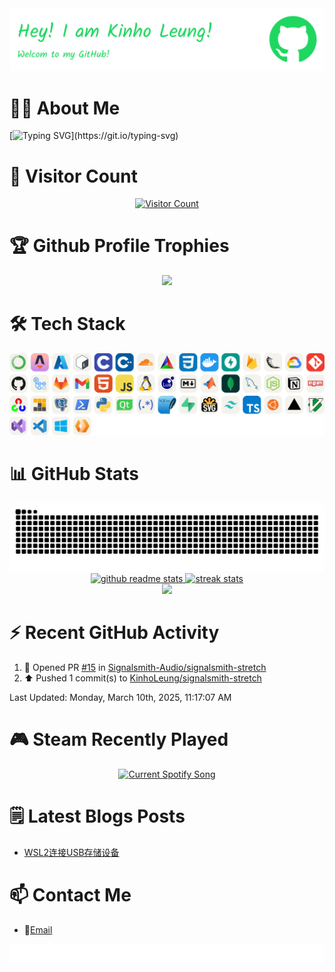 <div align="center">
  <a href="https://github.com/leviarista/github-profile-header-generator">
    <img src="https://github.com/KinhoLeung/KinhoLeung/raw/main/github-header-image.png" />
  </a>      
</div>


# 👨‍💻 About Me
[![Typing SVG](https://readme-typing-svg.demolab.com?font=Fira+Code&size=30&duration=2999&pause=1000&color=1ED760&multiline=true&width=1000&height=250&separator=%3D&lines=%23include+%3Cstdio.h%3E%3Dint+main(void)%3D%7B%3D&nbsp;&nbsp;&nbsp;&nbsp;printf(%22I+am+an+embedded+software+developer!%5Cn%22);%3D&nbsp;&nbsp;&nbsp;&nbsp;printf(%22I+love+OSS!%5Cn%22);%3D&nbsp;&nbsp;&nbsp;&nbsp;return+0;%3D%7D)](https://git.io/typing-svg)


# 👣 Visitor Count
<div align="center">
  <a href="https://github.com/antonkomarev/github-profile-views-counter">
    <img alt="Visitor Count" src="https://komarev.com/ghpvc/?username=KinhoLeung&color=1ED760&style=for-the-badge&label=You+are+visitor" width="200" height="50"/>
  </a>
</div>


# 🏆 Github Profile Trophies
<div align="center">
  <a href="https://github.com/ryo-ma/github-profile-trophy">
    <img src="https://github-profile-trophy.vercel.app/?username=KinhoLeung&theme=onedark&no-bg=true&column=-1&no-frame=true" />
  </a>
</div>


<!--
https://skillicons.dev/icons?i=anaconda,astro,azure,bash,c,cpp,cloudflare,cmake,css,docker,fastapi,firebase,gcp,git,github,githubactions,gitlab,gmail,html,js,linux,lua,md,matlab,nodejs,notion,npm,pnpm,powershell,py,pytorch,qt,sqlite,svg,tensorflow,ubuntu,vercel,vim,visualstudio,vscode,windows
-->
# 🛠 Tech Stack
<div align="center">
  <a href="https://github.com/tandpfun/skill-icons">
    <picture>
      <source srcset="https://github.com/KinhoLeung/KinhoLeung/raw/main/skill-icons-dark.svg" media="(prefers-color-scheme: dark)" />
      <source srcset="https://github.com/KinhoLeung/KinhoLeung/raw/main/skill-icons-light.svg" media="(prefers-color-scheme: light), (prefers-color-scheme: no-preference)" />
      <img alt="tech stack" src="https://github.com/KinhoLeung/KinhoLeung/raw/main/skill-icons-light.svg" />
    </picture>
  </a>
</div>


# 📊 GitHub Stats
<div align="center">
  <a href="https://github.com/Platane/snk">
    <picture>
      <source media="(prefers-color-scheme: dark)" srcset="https://raw.githubusercontent.com/KinhoLeung/KinhoLeung/output/github-contribution-grid-snake-dark.svg">
      <source media="(prefers-color-scheme: light), (prefers-color-scheme: no-preference)" srcset="https://raw.githubusercontent.com/KinhoLeung/KinhoLeung/output/github-contribution-grid-snake.svg">
      <img alt="github contribution grid snake animation" src="https://raw.githubusercontent.com/KinhoLeung/KinhoLeung/output/github-contribution-grid-snake.svg">
    </picture>
  </a>
</div>

<div align="center">
  <a href="https://github.com/anuraghazra/github-readme-stats">
    <picture>
      <source srcset="https://github-readme-stats.vercel.app/api?username=KinhoLeung&hide_border=true&show_icons=true&card_width=400&theme=vue-dark&rank_icon=github&ring_color=1ED760&title_color=1ED760&icon_color=1ED760&bg_color=00000000" media="(prefers-color-scheme: dark)" />
      <source srcset="https://github-readme-stats.vercel.app/api?username=KinhoLeung&hide_border=true&show_icons=true&card_width=400&theme=vue&rank_icon=github&ring_color=1ED760&title_color=1ED760&icon_color=1ED760&bg_color=00000000" media="(prefers-color-scheme: light), (prefers-color-scheme: no-preference)" />
      <img alt="github readme stats" src="https://github-readme-stats.vercel.app/api?username=KinhoLeung&hide_border=true&show_icons=true&card_width=400&theme=vue&rank_icon=github&ring_color=1ED760&title_color=1ED760&icon_color=1ED760&bg_color=00000000" />
    </picture>
  </a>
  
  <a href="https://github.com/DenverCoder1/github-readme-streak-stats">
    <picture>
      <source srcset="https://streak-stats.demolab.com/?user=KinhoLeung&hide_border=true&border=E4E2E3&card_width=400&theme=github-dark&background=00000000&fire=1ED760" media="(prefers-color-scheme: dark)" />
      <source srcset="https://streak-stats.demolab.com/?user=KinhoLeung&hide_border=true&border=E4E2E3&card_width=400&theme=github-light&background=00000000&dates=1ED760" media="(prefers-color-scheme: light), (prefers-color-scheme: no-preference)" />
      <img alt="streak stats" src="https://streak-stats.demolab.com/?user=KinhoLeung&hide_border=true&border=E4E2E3&card_width=400&theme=github-light&background=00000000&dates=1ED760" />
    </picture>
  </a>
</div>

<div align="center">
  <a href="https://github.com/ashutosh00710/github-readme-activity-graph">
    <img src="https://github-readme-activity-graph.vercel.app/graph?username=KinhoLeung&hide_border=true&line=1ED760&theme=github-compact&area=true" />
  </a>
</div>

# ⚡ Recent GitHub Activity
<!--RECENT_ACTIVITY:start-->
1. 💪 Opened PR [#15](https://github.com/Signalsmith-Audio/signalsmith-stretch/pull/15) in [Signalsmith-Audio/signalsmith-stretch](https://github.com/Signalsmith-Audio/signalsmith-stretch)<br>
2. ⬆️ Pushed 1 commit(s) to [KinhoLeung/signalsmith-stretch](https://github.com/KinhoLeung/signalsmith-stretch)<br>
<!--RECENT_ACTIVITY:end-->

<!--RECENT_ACTIVITY:last_update-->
Last Updated: Monday, March 10th, 2025, 11:17:07 AM
<!--RECENT_ACTIVITY:last_update_end-->

<!--
# 🎵 Spotify Recently Played
<div align="center">
  <a href="https://github.com/tthn0/Spotify-Readme">
    <picture>
      <source media="(prefers-color-scheme: light), (prefers-color-scheme: no-preference)" srcset="https://KinhoLeung.pythonanywhere.com?theme=light&scan=false&spin=true" />
      <source media="(prefers-color-scheme: dark)" srcset="https://KinhoLeung.pythonanywhere.com?theme=dark&scan=false&spin=true" />
      <img alt="Current Spotify Song" src="https://KinhoLeung.pythonanywhere.com?theme=light&scan=false&spin=true" /> 
    </picture>
  </a>
</div>
-->

# 🎮 Steam Recently Played
<div align="center">
  <a href="https://github.com/KinhoLeung/Steam-Readme">
    <picture>
      <source media="(prefers-color-scheme: light), (prefers-color-scheme: no-preference)" srcset="https://steam-readme.vercel.app?v=1&theme=light" />
      <source media="(prefers-color-scheme: dark)" srcset="https://steam-readme.vercel.app?v=1&theme=dark" />
      <img alt="Current Spotify Song" src="https://steam-readme.vercel.app?v=1&theme=light" /> 
    </picture>
  </a>
</div>


# 🗒️ Latest Blogs Posts
<!-- BLOG-POST-LIST:START -->
- [WSL2连接USB存储设备](https://oathblade.com/posts/wsl2-usb/wsl2%E8%BF%9E%E6%8E%A5usb%E5%AD%98%E5%82%A8%E8%AE%BE%E5%A4%87/)
<!-- BLOG-POST-LIST:END -->

# 📫 Contact Me
- 📧[Email](mailto:KinhoLeung6119@gmail.com)


<div align="center">
    <img src="https://github.com/KinhoLeung/KinhoLeung/raw/main/github-footer-image.svg" />
</div>
<!--
**KinhoLeung/KinhoLeung** is a ✨ _special_ ✨ repository because its `README.md` (this file) appears on your GitHub profile.

Here are some ideas to get you started:

- 🔭 I’m currently working on ...
- 🌱 I’m currently learning ...
- 👯 I’m looking to collaborate on ...
- 🤔 I’m looking for help with ...
- 💬 Ask me about ...
- 📫 How to reach me: ...
- 😄 Pronouns: ...
- ⚡ Fun fact: ...
-->
  

